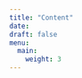 ```yaml
---
title: "Content"
date: 
draft: false
menu:
  main:
    weight: 3
---
```

<section>
    <div class=""></div>
</section>

        